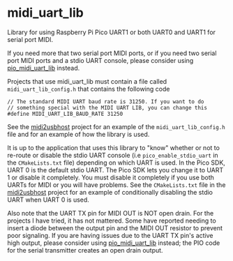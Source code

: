 # midi\_uart\_lib
Library for using Raspberry Pi Pico UART1 or both UART0 and UART1 for serial port MIDI.

If you need more that two serial port MIDI ports, or if you need two serial port MIDI
ports and a stdio UART console, please consider using [pio_midi_uart_lib](https://github.com/rppicomidi/pio_midi_uart_lib) instead.

Projects that use midi\_uart\_lib must contain a file called `midi_uart_lib_config.h`
that contains the following code

```
// The standard MIDI UART baud rate is 31250. If you want to do
// something special with the MIDI UART LIB, you can change this
#define MIDI_UART_LIB_BAUD_RATE 31250
```

See the [midi2usbhost](https://github.com/rppicomidi/midi2usbhost) project for an
example of the `midi_uart_lib_config.h` file and for an example of how the library
is used.

It is up to the application that uses this library to "know" whether or not to
re-route or disable the stdio UART console (i.e `pico_enable_stdio_uart` in the `CMakeLists.txt` file) depending on which UART is used. In the Pico SDK, UART 0 is
the default stdio UART. The Pico SDK lets you change it to UART 1 or disable it completely. You must disable it completely if you use both UARTs for MIDI or
you will have problems. See the `CMakeLists.txt` file in the [midi2usbhost](https://github.com/rppicomidi/midi2usbhost) project for an example of conditionally
disabling the stdio UART when UART 0 is used.

Also note that the UART TX pin for MIDI OUT is NOT open drain. For the projects I
have tried, it has not mattered. Some have reported needing to insert a diode between
the output pin and the MIDI OUT resistor to prevent poor signaling. If you are having
issues due to the UART TX pin's active high output, please consider using [pio_midi_uart_lib](https://github.com/rppicomidi/pio_midi_uart_lib) instead; the
PIO code for the serial transmitter creates an open drain output.
